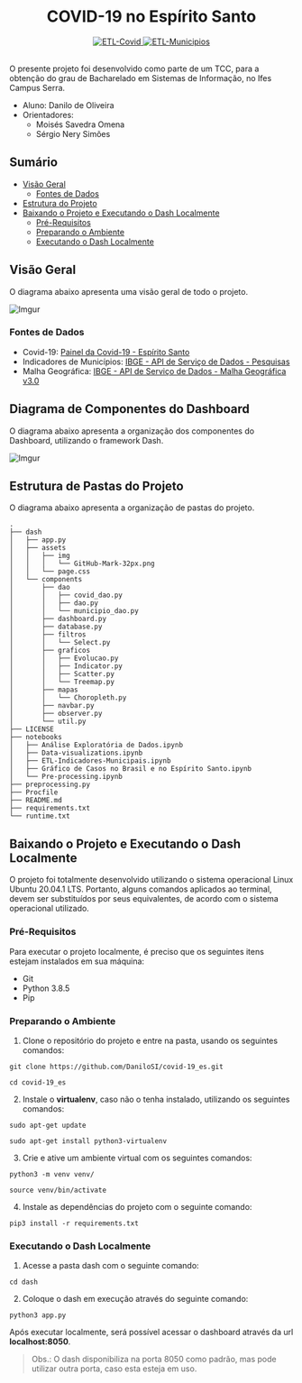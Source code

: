 <div align="center">
  <h1>COVID-19 no Espírito Santo</h1>
</div>

<div align="center">
  <!-- ETL-Covid Status -->
  <a href="https://github.com/DaniloSI/covid-19_es/actions/workflows/ETL-Covid.yml">
    <img src="https://github.com/DaniloSI/covid-19_es/actions/workflows/ETL-Covid.yml/badge.svg?event=schedule" alt="ETL-Covid" />
  </a>
  <!-- ETL-Municipios Status -->
  <a href="https://github.com/DaniloSI/covid-19_es/actions/workflows/ETL-Municipios.yml">
    <img src="https://github.com/DaniloSI/covid-19_es/actions/workflows/ETL-Municipios.yml/badge.svg" alt="ETL-Municipios" />
  </a>
  <br />
  <br />
</div>

O presente projeto foi desenvolvido como parte de um TCC, para a obtenção do grau de Bacharelado em Sistemas de Informação, no Ifes Campus Serra.

- Aluno: Danilo de Oliveira
- Orientadores:
  - Moisés Savedra Omena
  - Sérgio Nery Simões

## Sumário

- [Visão Geral](https://github.com/DaniloSI/covid-19_es#vis%C3%A3o-geral)
  - [Fontes de Dados](#fontes-de-dados)
- [Estrutura do Projeto](https://github.com/DaniloSI/covid-19_es#estrutura-do-projeto)
- [Baixando o Projeto e Executando o Dash Localmente](https://github.com/DaniloSI/covid-19_es#baixando-o-projeto-e-executando-o-dash-localmente)
  - [Pré-Requisitos](https://github.com/DaniloSI/covid-19_es#pr%C3%A9-requisitos)
  - [Preparando o Ambiente](https://github.com/DaniloSI/covid-19_es#preparando-o-ambiente)
  - [Executando o Dash Localmente](https://github.com/DaniloSI/covid-19_es#executando-o-dash-localmente)

## Visão Geral

O diagrama abaixo apresenta uma visão geral de todo o projeto.

![Imgur](https://i.imgur.com/wOio98t.png)

### Fontes de Dados
- Covid-19: [Painel da Covid-19 - Espírito Santo](https://coronavirus.es.gov.br/painel-covid-19-es)
- Indicadores de Municípios: [IBGE - API de Serviço de Dados - Pesquisas](https://servicodados.ibge.gov.br/api/docs/pesquisas)
- Malha Geográfica: [IBGE - API de Serviço de Dados - Malha Geográfica v3.0](https://servicodados.ibge.gov.br/api/docs/malhas?versao=3)

## Diagrama de Componentes do Dashboard

O diagrama abaixo apresenta a organização dos componentes do Dashboard, utilizando o framework Dash.

![Imgur](https://i.imgur.com/jFRgsUk.png)

## Estrutura de Pastas do Projeto

O diagrama abaixo apresenta a organização de pastas do projeto.

```
.
├── dash
│   ├── app.py
│   ├── assets
│   │   ├── img
│   │   │   └── GitHub-Mark-32px.png
│   │   └── page.css
│   └── components
│       ├── dao
│       │   ├── covid_dao.py
│       │   ├── dao.py
│       │   └── municipio_dao.py
│       ├── dashboard.py
│       ├── database.py
│       ├── filtros
│       │   └── Select.py
│       ├── graficos
│       │   ├── Evolucao.py
│       │   ├── Indicator.py
│       │   ├── Scatter.py
│       │   └── Treemap.py
│       ├── mapas
│       │   └── Choropleth.py
│       ├── navbar.py
│       ├── observer.py
│       └── util.py
├── LICENSE
├── notebooks
│   ├── Análise Exploratória de Dados.ipynb
│   ├── Data-visualizations.ipynb
│   ├── ETL-Indicadores-Municipais.ipynb
│   ├── Gráfico de Casos no Brasil e no Espírito Santo.ipynb
│   └── Pre-processing.ipynb
├── preprocessing.py
├── Procfile
├── README.md
├── requirements.txt
└── runtime.txt
```

## Baixando o Projeto e Executando o Dash Localmente

O projeto foi totalmente desenvolvido utilizando o sistema operacional Linux Ubuntu 20.04.1 LTS. Portanto, alguns comandos aplicados ao terminal, devem ser substituídos por seus equivalentes, de acordo com o sistema operacional utilizado.

### Pré-Requisitos

Para executar o projeto localmente, é preciso que os seguintes itens estejam instalados em sua máquina:

- Git
- Python 3.8.5
- Pip

### Preparando o Ambiente

1. Clone o repositório do projeto e entre na pasta, usando os seguintes comandos:

```
git clone https://github.com/DaniloSI/covid-19_es.git
```

```
cd covid-19_es
```

2. Instale o **virtualenv**, caso não o tenha instalado, utilizando os seguintes comandos:

```
sudo apt-get update
```

```
sudo apt-get install python3-virtualenv
```

3. Crie e ative um ambiente virtual com os seguintes comandos:

```
python3 -m venv venv/
```

```
source venv/bin/activate
```

4. Instale as dependências do projeto com o seguinte comando:

```
pip3 install -r requirements.txt
```

### Executando o Dash Localmente

1. Acesse a pasta dash com o seguinte comando:

```
cd dash
```

2. Coloque o dash em execução através do seguinte comando:

```
python3 app.py
```

Após executar localmente, será possível acessar o dashboard através da url **localhost:8050**.

> Obs.: O dash disponibiliza na porta 8050 como padrão, mas pode utilizar outra porta, caso esta esteja em uso.
